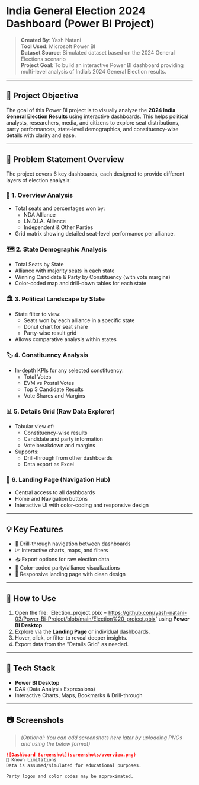 # India General Election 2024 Dashboard (Power BI Project)

> **Created By**: Yash Natani  
> **Tool Used**: Microsoft Power BI  
> **Dataset Source**: Simulated dataset based on the 2024 General Elections scenario  
> **Project Goal**: To build an interactive Power BI dashboard providing multi-level analysis of India’s 2024 General Election results.

---

## 📌 Project Objective

The goal of this Power BI project is to visually analyze the **2024 India General Election Results** using interactive dashboards. This helps political analysts, researchers, media, and citizens to explore seat distributions, party performances, state-level demographics, and constituency-wise details with clarity and ease.

---

## 🧠 Problem Statement Overview

The project covers 6 key dashboards, each designed to provide different layers of election analysis:

### 🧮 1. Overview Analysis
- Total seats and percentages won by:
  - NDA Alliance
  - I.N.D.I.A. Alliance
  - Independent & Other Parties
- Grid matrix showing detailed seat-level performance per alliance.

### 🗺️ 2. State Demographic Analysis
- Total Seats by State
- Alliance with majority seats in each state
- Winning Candidate & Party by Constituency (with vote margins)
- Color-coded map and drill-down tables for each state

### 🏛️ 3. Political Landscape by State
- State filter to view:
  - Seats won by each alliance in a specific state
  - Donut chart for seat share
  - Party-wise result grid
- Allows comparative analysis within states

### 🏷️ 4. Constituency Analysis
- In-depth KPIs for any selected constituency:
  - Total Votes
  - EVM vs Postal Votes
  - Top 3 Candidate Results
  - Vote Shares and Margins

### 📊 5. Details Grid (Raw Data Explorer)
- Tabular view of:
  - Constituency-wise results
  - Candidate and party information
  - Vote breakdown and margins
- Supports:
  - Drill-through from other dashboards
  - Data export as Excel

### 🧭 6. Landing Page (Navigation Hub)
- Central access to all dashboards
- Home and Navigation buttons
- Interactive UI with color-coding and responsive design

---

## 💡 Key Features

- 📍 Drill-through navigation between dashboards
- 📈 Interactive charts, maps, and filters
- 📥 Export options for raw election data
- 🎨 Color-coded party/alliance visualizations
- 🧭 Responsive landing page with clean design

---

## 🔧 How to Use

1. Open the file: `Election_project.pbix = https://github.com/yash-natani-03/Power-Bi-Project/blob/main/Election%20_project.pbix' using **Power BI Desktop**.
2. Explore via the **Landing Page** or individual dashboards.
3. Hover, click, or filter to reveal deeper insights.
4. Export data from the "Details Grid" as needed.

---

## 🧰 Tech Stack

- **Power BI Desktop**
- DAX (Data Analysis Expressions)
- Interactive Charts, Maps, Bookmarks & Drill-through

---

## 📷 Screenshots

> _(Optional: You can add screenshots here later by uploading PNGs and using the below format)_

```md
![Dashboard Screenshot](screenshots/overview.png)
🚧 Known Limitations
Data is assumed/simulated for educational purposes.

Party logos and color codes may be approximated.
